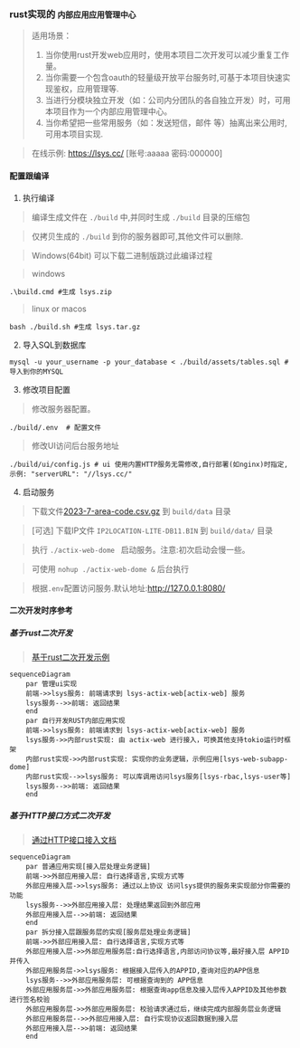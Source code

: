 ### rust实现的 `内部应用应用管理中心` 

> 适用场景：
> 1. 当你使用rust开发web应用时，使用本项目二次开发可以减少重复工作量。
> 2. 当你需要一个包含oauth的轻量级开放平台服务时,可基于本项目快速实现鉴权，应用管理等.
> 3. 当进行分模块独立开发（如：公司内分团队的各自独立开发）时，可用本项目作为一个内部应用管理中心。
> 4. 当你希望把一些常用服务（如：发送短信，邮件 等）抽离出来公用时,可用本项目实现.


> 在线示例: https://lsys.cc/ [账号:aaaaa 密码:000000]


#### 配置跟编译

1. 执行编译

> 编译生成文件在 `./build` 中,并同时生成 `./build` 目录的压缩包

> 仅拷贝生成的 `./build` 到你的服务器即可,其他文件可以删除.

> Windows(64bit) 可以下载二进制版跳过此编译过程

> windows
```
.\build.cmd #生成 lsys.zip
```

> linux or macos
```
bash ./build.sh #生成 lsys.tar.gz
```

2. 导入SQL到数据库
```
mysql -u your_username -p your_database < ./build/assets/tables.sql #导入到你的MYSQL
```

3. 修改项目配置

> 修改服务器配置。

```
./build/.env  # 配置文件
```


> 修改UI访问后台服务地址

```
./build/ui/config.js # ui 使用内置HTTP服务无需修改,自行部署(如nginx)时指定,示例: "serverURL": "//lsys.cc/"
```

4. 启动服务

> 下载文件[2023-7-area-code.csv.gz](https://github.com/shanliu/area-db/blob/main/data/2023-7-area-code.csv.gz) 到 `build/data` 目录

> [可选] 下载IP文件 `IP2LOCATION-LITE-DB11.BIN` 到 `build/data/` 目录

> 执行 `./actix-web-dome ` 启动服务。注意:初次启动会慢一些。

> 可使用 `nohup ./actix-web-dome &` 后台执行

> 根据`.env`配置访问服务.默认地址:http://127.0.0.1:8080/ 

#### 二次开发时序参考

##### 基于rust二次开发

> [基于rust二次开发示例](server/examples/lsys-web-subapp-demo/)

```mermaid
sequenceDiagram
    par 管理ui实现
    前端->>lsys服务: 前端请求到 lsys-actix-web[actix-web] 服务
    lsys服务-->>前端: 返回结果
    end
    par 自行开发RUST内部应用实现
    前端->>lsys服务: 前端请求到 lsys-actix-web[actix-web] 服务
    lsys服务->>内部rust实现: 由 actix-web 进行接入，可换其他支持tokio运行时框架
    内部rust实现->>内部rust实现: 实现你的业务逻辑，示例应用[lsys-web-subapp-dome]
    内部rust实现-->>lsys服务: 可以库调用访问lsys服务[lsys-rbac,lsys-user等]
    lsys服务-->>前端: 返回结果
    end
```


##### 基于HTTP接口方式二次开发

> [通过HTTP接口接入文档](sdk/) 

```mermaid
sequenceDiagram
    par 普通应用实现[接入层处理业务逻辑]
    前端->>外部应用接入层: 自行选择语言,实现方式等
    外部应用接入层->>lsys服务: 通过以上协议 访问lsys提供的服务来实现部分你需要的功能
    lsys服务-->>外部应用接入层: 处理结果返回到外部应用
    外部应用接入层-->>前端: 返回结果
    end
    par 拆分接入层跟服务层的实现[服务层处理业务逻辑]
    前端->>外部应用接入层: 自行选择语言,实现方式等
    外部应用接入层->>外部应用服务层:自行选择语言,内部访问协议等,最好接入层 APPID 并传入
    外部应用服务层->>lsys服务: 根据接入层传入的APPID,查询对应的APP信息
    lsys服务-->>外部应用服务层: 可根据查询到的 APP信息 
    外部应用服务层->>外部应用服务层: 根据查询app信息及接入层传入APPID及其他参数 进行签名校验
    外部应用服务层->>外部应用服务层: 校验请求通过后，继续完成内部服务层业务逻辑
    外部应用服务层-->>外部应用接入层: 自行实现协议返回数据到接入层
    外部应用接入层-->>前端: 返回结果
    end
```
